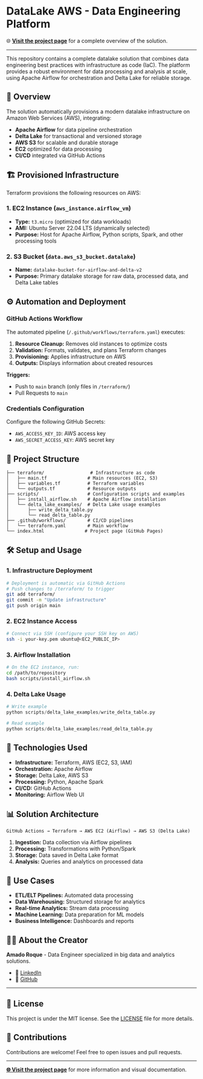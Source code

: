 # DataLake AWS - Data Engineering Platform

🌐 **[Visit the project page](https://zehroque21.github.io/datalake/)** for a complete overview of the solution.

---

This repository contains a complete datalake solution that combines data engineering best practices with infrastructure as code (IaC). The platform provides a robust environment for data processing and analysis at scale, using Apache Airflow for orchestration and Delta Lake for reliable storage.

## 🚀 Overview

The solution automatically provisions a modern datalake infrastructure on Amazon Web Services (AWS), integrating:

- **Apache Airflow** for data pipeline orchestration
- **Delta Lake** for transactional and versioned storage
- **AWS S3** for scalable and durable storage
- **EC2** optimized for data processing
- **CI/CD** integrated via GitHub Actions

## 🏗️ Provisioned Infrastructure

Terraform provisions the following resources on AWS:

### 1. EC2 Instance (`aws_instance.airflow_vm`)
- **Type:** `t3.micro` (optimized for data workloads)
- **AMI:** Ubuntu Server 22.04 LTS (dynamically selected)
- **Purpose:** Host for Apache Airflow, Python scripts, Spark, and other processing tools

### 2. S3 Bucket (`data.aws_s3_bucket.datalake`)
- **Name:** `datalake-bucket-for-airflow-and-delta-v2`
- **Purpose:** Primary datalake storage for raw data, processed data, and Delta Lake tables

## ⚙️ Automation and Deployment

### GitHub Actions Workflow

The automated pipeline (`/.github/workflows/terraform.yaml`) executes:

1. **Resource Cleanup:** Removes old instances to optimize costs
2. **Validation:** Formats, validates, and plans Terraform changes
3. **Provisioning:** Applies infrastructure on AWS
4. **Outputs:** Displays information about created resources

**Triggers:**
- Push to `main` branch (only files in `/terraform/`)
- Pull Requests to `main`

### Credentials Configuration

Configure the following GitHub Secrets:
- `AWS_ACCESS_KEY_ID`: AWS access key
- `AWS_SECRET_ACCESS_KEY`: AWS secret key

## 📁 Project Structure

```
├── terraform/                 # Infrastructure as code
│   ├── main.tf               # Main resources (EC2, S3)
│   ├── variables.tf          # Terraform variables
│   └── outputs.tf            # Resource outputs
├── scripts/                  # Configuration scripts and examples
│   ├── install_airflow.sh    # Apache Airflow installation
│   └── delta_lake_examples/  # Delta Lake usage examples
│       ├── write_delta_table.py
│       └── read_delta_table.py
├── .github/workflows/        # CI/CD pipelines
│   └── terraform.yaml        # Main workflow
└── index.html               # Project page (GitHub Pages)
```

## 🛠️ Setup and Usage

### 1. Infrastructure Deployment
```bash
# Deployment is automatic via GitHub Actions
# Push changes to /terraform/ to trigger
git add terraform/
git commit -m "Update infrastructure"
git push origin main
```

### 2. EC2 Instance Access
```bash
# Connect via SSH (configure your SSH key on AWS)
ssh -i your-key.pem ubuntu@<EC2_PUBLIC_IP>
```

### 3. Airflow Installation
```bash
# On the EC2 instance, run:
cd /path/to/repository
bash scripts/install_airflow.sh
```

### 4. Delta Lake Usage
```python
# Write example
python scripts/delta_lake_examples/write_delta_table.py

# Read example
python scripts/delta_lake_examples/read_delta_table.py
```

## 🔧 Technologies Used

- **Infrastructure:** Terraform, AWS (EC2, S3, IAM)
- **Orchestration:** Apache Airflow
- **Storage:** Delta Lake, AWS S3
- **Processing:** Python, Apache Spark
- **CI/CD:** GitHub Actions
- **Monitoring:** Airflow Web UI

## 📊 Solution Architecture

```
GitHub Actions → Terraform → AWS EC2 (Airflow) → AWS S3 (Delta Lake)
```

1. **Ingestion:** Data collection via Airflow pipelines
2. **Processing:** Transformations with Python/Spark
3. **Storage:** Data saved in Delta Lake format
4. **Analysis:** Queries and analytics on processed data

## 🎯 Use Cases

- **ETL/ELT Pipelines:** Automated data processing
- **Data Warehousing:** Structured storage for analytics
- **Real-time Analytics:** Stream data processing
- **Machine Learning:** Data preparation for ML models
- **Business Intelligence:** Dashboards and reports

## 👨‍💻 About the Creator

**Amado Roque** - Data Engineer specialized in big data and analytics solutions.

- 🔗 [LinkedIn](https://www.linkedin.com/in/amado-roque/)
- 🐙 [GitHub](https://github.com/zehroque21)

---

## 📄 License

This project is under the MIT license. See the [LICENSE](LICENSE) file for more details.

## 🤝 Contributions

Contributions are welcome! Feel free to open issues and pull requests.

---

**[🌐 Visit the project page](https://zehroque21.github.io/datalake/)** for more information and visual documentation.


